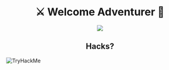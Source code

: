 
<h1 align="center"> ⚔ Welcome Adventurer 🏹 </h1>

<p align="center">
  <img src="https://i.imgur.com/dnQhXFR.gif">
</p>

<h2 align="center"> Hacks? </h2>

<img src="https://tryhackme-badges.s3.amazonaws.com/z3k.png" alt="TryHackMe">
